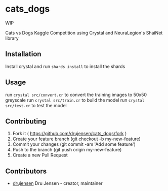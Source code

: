 # cats_dogs

WIP

Cats vs Dogs Kaggle Competition using Crystal and NeuraLegion's ShaiNet library

## Installation

Install crystal and run `shards install` to install the shards

## Usage

run `crystal src/convert.cr` to convert the training images to 50x50 greyscale
run `crystal src/train.cr` to build the model
run `crystal src/test.cr` to test the model

## Contributing

1. Fork it ( https://github.com/drujensen/cats_dogs/fork )
2. Create your feature branch (git checkout -b my-new-feature)
3. Commit your changes (git commit -am 'Add some feature')
4. Push to the branch (git push origin my-new-feature)
5. Create a new Pull Request

## Contributors

- [drujensen](https://github.com/drujensen) Dru Jensen - creator, maintainer
